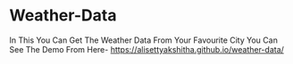 # Weather-Data

In This You Can Get The Weather Data From Your Favourite City
You Can See The Demo From Here- https://alisettyakshitha.github.io/weather-data/
